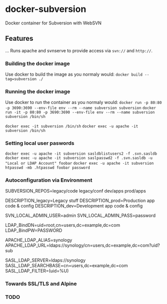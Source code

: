 # docker-subversion
Docker container for Subversion with WebSVN

## Features
...
Runs apache and svnserve to provide access via `svn://` and `http://`.

### Building the docker image
Use docker to build the image as you normaly would:
`docker build --tag=subversion ./`

### Running the docker image
Use docker to run the container as you normaly would:
`docker run -p 80:80 -p 3690:3690 --env-file env --rm --name subversion subversion`
`docker run -it -p 80:80 -p 3690:3690 --env-file env --rm --name subversion subversion /bin/sh`

`docker exec -it subversion /bin/sh`
`docker exec -u apache -it subversion /bin/sh`

### Setting local user paswords
`docker exec -u apache -it subversion sasldblistusers2 -f .svn.sasldb`
`docker exec -u apache -it subversion saslpasswd2 -f .svn.sasldb -u "Local or LDAP Account" foobar`
`docker exec -u apache -it subversion htpasswd -mb .htpasswd foobar password`

### Autoconfiguration via Environment
SUBVERSION_REPOS=legacy/code legacy/conf dev/apps prod/apps

DESCRIPTION_legacy=Legacy stuff
DESCRIPTION_prod=Production app code & config
DESCRIPTION_dev=Development app code & config

SVN_LOCAL_ADMIN_USER=admin
SVN_LOCAL_ADMIN_PASS=password

LDAP_BindDN=uid=root,cn=users,dc=example,dc=com
LDAP_BindPW=PASSWORD

APACHE_LDAP_ALIAS=synology
APACHE_LDAP_URL=ldaps://synology/cn=users,dc=example,dc=com?uid?sub

SASL_LDAP_SERVER=ldaps://synology
SASL_LDAP_SEARCHBASE=cn=users,dc=example,dc=com
SASL_LDAP_FILTER=(uid=%U)

### Towards SSL/TLS and Alpine

### TODO
